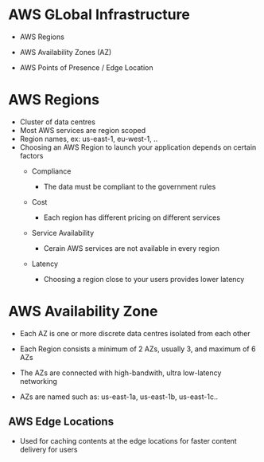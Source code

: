 # AWS GLobal Infrastructure #

* AWS Regions

* AWS Availability Zones (AZ)
* AWS Points of Presence / Edge Location
# AWS Regions #
* Cluster of data centres
* Most AWS services are region scoped
* Region names, ex: us-east-1, eu-west-1, ..
* Choosing an AWS Region to launch your application depends on certain factors
  *  Compliance
     *  The data must be compliant to the government rules
  * Cost

     * Each region has different pricing on different services

  * Service Availability

     * Cerain AWS services are not available in every region

   * Latency


      * Choosing a region close to your users provides lower latency

# AWS Availability Zone #

 * Each AZ is one or more discrete data centres isolated from each other

 * Each Region consists a minimum of 2 AZs, usually 3, and maximum of 6 AZs

 * The AZs are connected with high-bandwith, ultra low-latency networking

 * AZs are named such as: us-east-1a, us-east-1b, us-east-1c..

## AWS Edge Locations ##

 * Used for caching contents at the edge locations for faster content delivery for users
